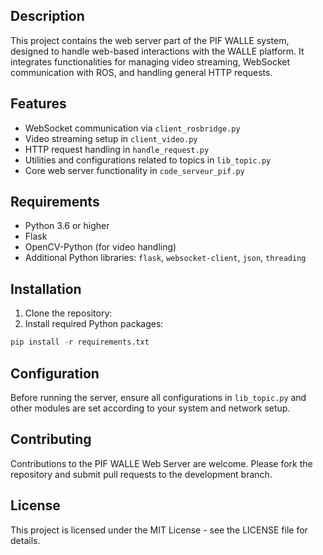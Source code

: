 
## Description
This project contains the web server part of the PIF WALLE system, designed to handle web-based interactions with the WALLE platform. It integrates functionalities for managing video streaming, WebSocket communication with ROS, and handling general HTTP requests.

## Features
- WebSocket communication via `client_rosbridge.py`
- Video streaming setup in `client_video.py`
- HTTP request handling in `handle_request.py`
- Utilities and configurations related to topics in `lib_topic.py`
- Core web server functionality in `code_serveur_pif.py`

## Requirements
- Python 3.6 or higher
- Flask
- OpenCV-Python (for video handling)
- Additional Python libraries: `flask`, `websocket-client`, `json`, `threading`



## Installation
1. Clone the repository:
2. Install required Python packages:

```py
pip install -r requirements.txt
```

## Configuration
Before running the server, ensure all configurations in `lib_topic.py` and other modules are set according to your system and network setup.

## Contributing
Contributions to the PIF WALLE Web Server are welcome. Please fork the repository and submit pull requests to the development branch.

## License
This project is licensed under the MIT License - see the LICENSE file for details.
